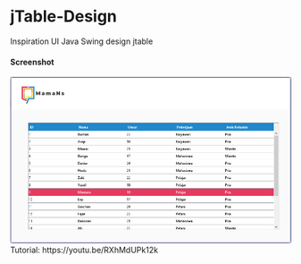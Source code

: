 # jTable-Design
Inspiration UI Java Swing design jtable

<h4>Screenshot</h4>
<img src="ss.PNG">

<br>
Tutorial: https://youtu.be/RXhMdUPk12k
